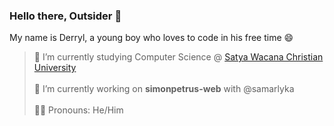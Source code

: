 ### Hello there, Outsider 👋<br>
My name is Derryl, a young boy who loves to code in his free time 😄<br>
> 🌱 I’m currently studying Computer Science @ [Satya Wacana Christian University](https://uksw.edu "The Best Christian University")<br><br>
> 🔭 I’m currently working on <strong>simonpetrus-web</strong> with @samarlyka<br><br>
> 👦🏻 Pronouns: He/Him

<!--
**CodeCrafterXY/CodeCrafterXY** is a ✨ _special_ ✨ repository because its `README.md` (this file) appears on your GitHub profile.

Here are some ideas to get you started:

- 🔭 I’m currently working on ...
- 🌱 I’m currently learning ...
- 👯 I’m looking to collaborate on ...
- 🤔 I’m looking for help with ...
- 💬 Ask me about ...
- 📫 How to reach me: ...
- 😄 Pronouns: ...
- ⚡ Fun fact: ...
-->
